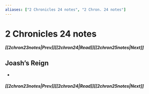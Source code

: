 ```yaml
---
aliases: ["2 Chronicles 24 notes", "2 Chron. 24 notes"]
---
```

# 2 Chronicles 24 notes
##### <span class=arrow-left></span>[[2chron23notes|Prev]]<span class=navigation-separator></span>[[2chron24|Read]]<span class=navigation-separator></span>[[2chron25notes|Next]]<span class=arrow-right></span>
## Joash’s Reign
- 
##### <span class=arrow-left></span>[[2chron23notes|Prev]]<span class=navigation-separator></span>[[2chron24|Read]]<span class=navigation-separator></span>[[2chron25notes|Next]]<span class=arrow-right></span>